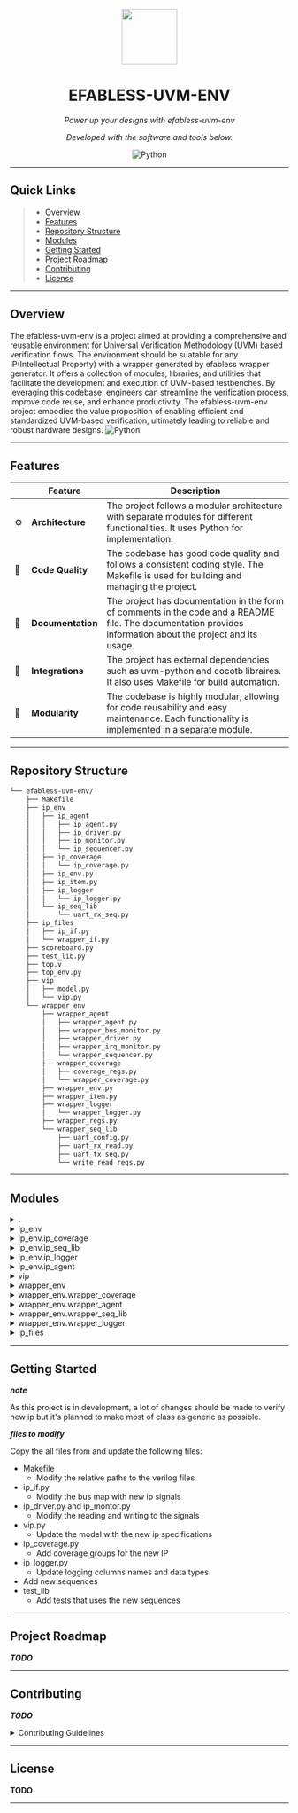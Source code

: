 <p align="center">
  <img src="https://raw.githubusercontent.com/PKief/vscode-material-icon-theme/ec559a9f6bfd399b82bb44393651661b08aaf7ba/icons/folder-markdown-open.svg" width="100" />
</p>
<p align="center">
    <h1 align="center">EFABLESS-UVM-ENV</h1>
</p>
<p align="center">
    <em>Power up your designs with efabless-uvm-env</em>
</p>
<p align="center">
	<!-- local repository, no metadata badges. -->
<p>
<p align="center">
		<em>Developed with the software and tools below.</em>
</p>
<p align="center">
	<img src="https://img.shields.io/badge/Python-3776AB.svg?style=default&logo=Python&logoColor=white" alt="Python">
</p>
<hr>

##  Quick Links

> - [ Overview](#-overview)
> - [ Features](#-features)
> - [ Repository Structure](#-repository-structure)
> - [ Modules](#-modules)
> - [ Getting Started](#-getting-started)
> - [ Project Roadmap](#-project-roadmap)
> - [ Contributing](#-contributing)
> - [ License](#-license)

---

##  Overview

The efabless-uvm-env is a project aimed at providing a comprehensive and reusable environment for Universal Verification Methodology (UVM) based verification flows. The environment should be suatable for any IP(Intellectual Property) with a wrapper generated by efabless wrapper generator. It offers a collection of modules, libraries, and utilities that facilitate the development and execution of UVM-based testbenches. By leveraging this codebase, engineers can streamline the verification process, improve code reuse, and enhance productivity. The efabless-uvm-env project embodies the value proposition of enabling efficient and standardized UVM-based verification, ultimately leading to reliable and robust hardware designs.
<img src="doc/img/uvm_verification_digram.jpg" alt="Python">

---

##  Features

|    |   Feature         | Description |
|----|-------------------|---------------------------------------------------------------|
| ⚙️  | **Architecture**  | The project follows a modular architecture with separate modules for different functionalities. It uses Python for implementation. |
| 🔩 | **Code Quality**  | The codebase has good code quality and follows a consistent coding style. The Makefile is used for building and managing the project. |
| 📄 | **Documentation** | The project has documentation in the form of comments in the code and a README file. The documentation provides information about the project and its usage. |
| 🔌 | **Integrations**  | The project has external dependencies such as uvm-python and cocotb libraires. It also uses Makefile for build automation. |
| 🧩 | **Modularity**    | The codebase is highly modular, allowing for code reusability and easy maintenance. Each functionality is implemented in a separate module. |

---

##  Repository Structure

```sh
└── efabless-uvm-env/
    ├── Makefile
    ├── ip_env
    │   ├── ip_agent
    │   │   ├── ip_agent.py
    │   │   ├── ip_driver.py
    │   │   ├── ip_monitor.py
    │   │   └── ip_sequencer.py
    │   ├── ip_coverage
    │   │   └── ip_coverage.py
    │   ├── ip_env.py
    │   ├── ip_item.py
    │   ├── ip_logger
    │   │   └── ip_logger.py
    │   └── ip_seq_lib
    │       └── uart_rx_seq.py
    ├── ip_files
    │   ├── ip_if.py
    │   └── wrapper_if.py
    ├── scoreboard.py
    ├── test_lib.py
    ├── top.v
    ├── top_env.py
    ├── vip
    │   ├── model.py
    │   └── vip.py
    └── wrapper_env
        ├── wrapper_agent
        │   ├── wrapper_agent.py
        │   ├── wrapper_bus_monitor.py
        │   ├── wrapper_driver.py
        │   ├── wrapper_irq_monitor.py
        │   └── wrapper_sequencer.py
        ├── wrapper_coverage
        │   ├── coverage_regs.py
        │   └── wrapper_coverage.py
        ├── wrapper_env.py
        ├── wrapper_item.py
        ├── wrapper_logger
        │   └── wrapper_logger.py
        ├── wrapper_regs.py
        └── wrapper_seq_lib
            ├── uart_config.py
            ├── uart_rx_read.py
            ├── uart_tx_seq.py
            └── write_read_regs.py
```

---

##  Modules

<details closed><summary>.</summary>

| File                             | Summary                                                                                                                                                                                                                                                                                                                                                                                                                |
| ---                              | ---                                                                                                                                                                                                                                                                                                                                                                                                                    |
| [.gitignore](.gitignore)         | This code snippet represents the file `.gitignore` in the repository. It specifies the files and directories to be ignored by version control, such as YAML files, HTML files, compiled Python files, and various build artifacts.                                                                                                                                                                                     |
| [test_lib.py](test_lib.py)       | The test_lib.py code is the toppest level component of the efabless-uvm-env repository. It defines the test class, which initializes the top environment,executes test sequences and provide interfaces and data to the top environment.|
| [scoreboard.py](scoreboard.py)   | The `scoreboard.py` code snippet is a part of the `efabless-uvm-env` repository. It defines a `scoreboard` class that serves as a scoreboard component in the Universal Verification Methodology (UVM) architecture. The scoreboard receives data from EF_UVM.vip and RTL and performs comparisons to check for mismatches.                                                                                        |
| [top_env.py](top_env.py)         | The `top_env.py` file in the `efabless-uvm-env` repository is the top-level verification environment for any Intellectual Property (IP) encapsulated by a bus. It connects the wrapperEnv (verification environment for the bus), ipEnv (verification environment specific to the IP), VIP (Verification IP), and Scoreboard components. It initializes and connects these components to ensure correct functionality. |
| [Makefile](Makefile)             | This code snippet consists of a Makefile that is responsible for building and running the simulation of the efabless-uvm-env repository. The Makefile includes the necessary verilog sources and invokes the cocotb-config tool to generate the simulation makefiles. It allows for efficient simulation of the test environment defined in the repository.                                                            |
| [top.v](top.v)                   | This code snippet is a module called top where the dut is initialized.                                                                                                                                                                                                                          |

</details>

<details closed><summary>ip_env</summary>

| File                            | Summary                                                                                                                                                                                                                                                                 |
| ---                             | ---                                                                                                                                                                                                                                                                     |
| [ip_item.py](ip_env/ip_item.py) | This code snippet defines the `ip_item` class which is a UVM sequence item. It represents an item to be sent or received over a UART interface. It has properties for character value and direction, and methods for converting to a string and performing comparisons. |
| [ip_env.py](ip_env/ip_env.py)   | The `ip_env.py` code snippet is part of the `efabless-uvm-env` repository. It defines the `ip_env` class, which is an environment for verifying Intellectual Property (IP). It includes an agent, coverage model, and logger model to analyze and log IP behavior.      |

</details>

<details closed><summary>ip_env.ip_coverage</summary>

| File                                                | Summary                                                                                                                                                                                                                                 |
| ---                                                 | ---                                                                                                                                                                                                                                     |
| [ip_coverage.py](ip_env/ip_coverage/ip_coverage.py) | The `ip_coverage.py` file in the `ip_env` directory is a component that initializes coverage groups and controls when to sample data. It extends the `UVMComponent` class and contains methods for initializing coverage groups and controlling when the data is sampled. |

</details>

<details closed><summary>ip_env.ip_seq_lib</summary>

| File                                               | Summary                                                                                                                                                                                                                                                      |
| ---                                                | ---                                                                                                                                                                                                                                                          |
| [<>.py](ip_env/ip_seq_lib/) | This folder contains files that inhert from the `UVMSequence` class. the sequence for running through ip_driver the tests should be implemented in the body function. |

</details>

<details closed><summary>ip_env.ip_logger</summary>

| File                                          | Summary                                                                                                                                                                                                                                                                                                                                                                                                                 |
| ---                                           | ---                                                                                                                                                                                                                                                                                                                                                                                                                     |
| [ip_logger.py](ip_env/ip_logger/ip_logger.py) | The `ip_logger.py` code snippet is a component in the `ip_env` directory of the repository. It is responsible for logging bus transactions and writing them to a logger file. The logger file is created in the `loggers` directory, and each transaction is logged with the timestamp, and important data from the transaction. The logged data is formatted into a table with column widths calculated dynamically. |

</details>

<details closed><summary>ip_env.ip_agent</summary>

| File                                               | Summary                                                                                                                                                                                                                                                                                                                                                                                                                                                                                        |
| ---                                                | ---                                                                                                                                                                                                                                                                                                                                                                                                                                                                                            |
| [ip_sequencer.py](ip_env/ip_agent/ip_sequencer.py) | This code snippet defines an IP sequencer component for the ip_agent in the efabless-uvm-env repository. It extends the UVMSequencer class and initializes it with a name. In most cases nothing more should be added                                                                                                                                                                                                                                                                                                                 |
| [ip_driver.py](ip_env/ip_agent/ip_driver.py)       | The `ip_driver.py` code snippet is part of the `ip_env` module in the `efabless-uvm-env` repository. It is responsible for driving transactions into the IP, handling input signals, and implementing timing controls.                                                                                                                                                                                                                                                                          |
| [ip_agent.py](ip_env/ip_agent/ip_agent.py)         | The `ip_agent.py` code snippet is a crucial component within the `efabless-uvm-env` repository's architecture. It is responsible for the verification of Intellectual Property (IP) and consists of three sub-components: driver, monitor, and sequencer. The driver drives test scenarios and stimuli to the IP, the monitor observes and validates the IP's behavior and adherence to protocol specifications, and the sequencer manages the sequence of operations and tests. |
| [ip_monitor.py](ip_env/ip_agent/ip_monitor.py)     | The `ip_monitor.py` code snippet is a UVM monitor component that captures and analyzes transactions in an IP interface. It uses a UVM analysis port to transmit the captured transactions and includes methods to sample both TX and RX transactions. The monitor component also retrieves configuration data and performs timing calculations.                                                                                                                                                |

</details>

<details closed><summary>vip</summary>

| File                     | Summary                                                                                                                                                                                                                                                                                                                                                                                                                      |
| ---                      | ---                                                                                                                                                                                                                                                                                                                                                                                                                          |
| [vip.py](vip/vip.py)     | The code snippet represents the VIP (Verification IP) component within the efabless-uvm-env repository. Its main role is to validate the IP and bus functionality and performance. It emulates the behavior of the IP and bus, generates expected outputs, interfaces with the scoreboard for verification, and integrates with the Register Abstraction Layer (RAL) for comprehensive register testing and error detection. |

</details>

<details closed><summary>wrapper_env</summary>

| File                                           | Summary                                                                                                                                                                                                                                                                                                                                                                                                                                                                       |
| ---                                            | ---                                                                                                                                                                                                                                                                                                                                                                                                                                                                           |
| [wrapper_regs.py](wrapper_env/wrapper_regs.py) | This code snippet, located in `wrapper_env/wrapper_regs.py`, initializes and manages a set of registers specified in a JSON or YAML file. It provides functionality to write and read register values and replaces parameter values in the data. The code also handles the existence of interrupt registers.                                                                                                                                                                  |
| [wrapper_env.py](wrapper_env/wrapper_env.py)   | The `wrapper_env` code snippet is part of the `efabless-uvm-env` repository's architecture. It is a specialized environment used to verify the bus system in an IP design. Its main components are the agent (driver and monitor), coverage model, and logger model. The code builds and connects these components to ensure comprehensive testing and validation of the bus interface.                                                                                       |
| [wrapper_item.py](wrapper_env/wrapper_item.py) | The wrapper_item.py code snippet in the wrapper_env module defines two UVM sequence items: wrapper_bus_item and wrapper_irq_item. The wrapper_bus_item represents a bus transaction with attributes for address, data, and transaction type (read/write). The wrapper_irq_item represents an interrupt with a single attribute for the interrupt trigger. These items are used to model bus transactions and interrupts in the wrapper environment component of the codebase. |

</details>

<details closed><summary>wrapper_env.wrapper_coverage</summary>

| File                                                                    | Summary                                                                                                                                                                                                                                                                                                                        |
| ---                                                                     | ---                                                                                                                                                                                                                                                                                                                            |
| [coverage_regs.py](wrapper_env/wrapper_coverage/coverage_regs.py)       | This code snippet, located at `wrapper_env/wrapper_coverage/coverage_regs.py`, contains the `wrapper_cov_groups` class. It is responsible for handling coverage sampling and applying decorators to the coverage points. The class initializes coverage for bus and IRQ, and defines coverage points for registers and fields. |
| [wrapper_coverage.py](wrapper_env/wrapper_coverage/wrapper_coverage.py) | The code snippet is a component in the parent repository that initializes coverage groups and controls when to sample data for the bus and IRQ. It provides methods to write bus and IRQ coverage. It relies on a JSON file for wrapper regs.                                                                                  |

</details>

<details closed><summary>wrapper_env.wrapper_agent</summary>

| File                                                                       | Summary                                                                                                                                                                                                                                                                                                                                                                                               |
| ---                                                                        | ---                                                                                                                                                                                                                                                                                                                                                                                                   |
| [wrapper_irq_monitor.py](wrapper_env/wrapper_agent/wrapper_irq_monitor.py) | The `wrapper_irq_monitor.py` code snippet is a UVM monitor component that captures interrupt signals. It builds a phase, checks for the interface, and asynchronously samples the interrupt signal. It creates a transaction and writes it to the analysis port, providing information about the sampled IRQ transaction.                                                                             |
| [wrapper_driver.py](wrapper_env/wrapper_agent/wrapper_driver.py)           | The `wrapper_driver.py` code snippet is a component within the `wrapper_agent` module of the `efabless-uvm-env` repository. It defines the driver responsible for driving transactions into the DUT (Design Under Test). The driver handles read and write operations using an APB (Advanced Peripheral Bus) interface.                                                                               |
| [wrapper_agent.py](wrapper_env/wrapper_agent/wrapper_agent.py)             | The `wrapper_agent.py` code snippet is a crucial component of the `wrapperEnv` in the `efabless-uvm-env` repository. It verifies the bus system in an IP design, ensuring adherence to protocol standards such as Wishbone, AHB, or APB. It includes a driver, monitor, and sequencer for generating bus transaction scenarios, verifying compliance, and coordinating test operations, respectively. |
| [wrapper_sequencer.py](wrapper_env/wrapper_agent/wrapper_sequencer.py)     | The code snippet defines a sequencer class in the wrapper_agent module. It inherits from UVMSequencer and provides a constructor. This class is a crucial component in managing the sequencing of transactions in the wrapper environment of the efabless-uvm-env repository.                                                                                                                         |
| [wrapper_bus_monitor.py](wrapper_env/wrapper_agent/wrapper_bus_monitor.py) | This code snippet represents the wrapper bus monitor component in the efabless-uvm-env repository. It is responsible for monitoring transactions on the bus and sending them to the analysis port. It also updates register values based on the transaction and provides logging information.                                                                                                         |

</details>

<details closed><summary>wrapper_env.wrapper_seq_lib</summary>

| File                                                                 | Summary                                                                                                                                                                                                                                                                                                                                                                  |
| ---                                                                  | ---                                                                                                                                                                                                                                                                                                                                                                      |
| [<>.py](ip_env/ip_seq_lib/) | This folder contains files that inhert from the `UVMSequence` class. the sequence for running through ip_driver the tests should be implemented in the body function. |                                                                                                  |

</details>

<details closed><summary>wrapper_env.wrapper_logger</summary>

| File                                                              | Summary                                                                                                                                                                                                                                                  |
| ---                                                               | ---                                                                                                                                                                                                                                                      |
| [wrapper_logger.py](wrapper_env/wrapper_logger/wrapper_logger.py) | The code in the `wrapper_logger.py` file is a component that logs bus and IRQ activities in the wrapper environment. It analyzes transactions and writes them to a log file in a tabular format. The log file is created during the configuration phase. |

</details>

<details closed><summary>ip_files</summary>

| File                                    | Summary                                                                                                                                                                                                                                                                                                      |
| ---                                     | ---                                                                                                                                                                                                                                                                                                          |
| [ip_if.py](ip_files/ip_if.py)           | The code snippet in `ip_files/ip_if.py` defines an interface class `ip_if` that inherits from `sv_if`. It initializes a bus map and passes it to the parent class. The interface class represents the actual signals of an IP module in the `efabless-uvm-env` repository's architecture, such as RX and TX. |
| [wrapper_if.py](ip_files/wrapper_if.py) | This code snippet, located in the wrapper_if.py file, defines interface classes for the wrapper bus and IRQ signals. These classes map the signals to their corresponding names.                                                                                                                             |

</details>

---

##  Getting Started

***note***

As this project is in development, a lot of changes should be made to verify new ip but it's planned to make most of class as generic as possible.

***files to modify***

Copy the all files from and update the following files:
- Makefile
    - Modify the relative paths to the verilog files
- ip_if.py
    - Modify the bus map with new ip signals
- ip_driver.py and ip_montor.py 
    - Modify the reading and writing to the signals
- vip.py
    - Update the model with the new ip specifications
- ip_coverage.py
    - Add coverage groups for the new IP
- ip_logger.py
    - Update logging columns names and data types
- Add new sequences
- test_lib
    - Add tests that uses the new sequences

---
##  Project Roadmap

***TODO***

---

##  Contributing

***TODO***

<details closed>
    <summary>Contributing Guidelines</summary>

1. **TODO**
</details>

---

##  License

**TODO**

---

